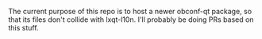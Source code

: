 The current purpose of this repo is to host a newer obconf-qt package, so that its files don't collide with lxqt-l10n. I'll probably be doing PRs based on this stuff.
